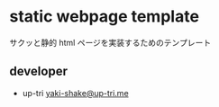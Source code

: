 # static webpage template

サクッと静的 html ページを実装するためのテンプレート

## developer

- up-tri <yaki-shake@up-tri.me>
